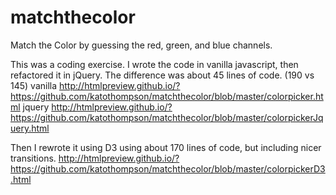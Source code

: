 # matchthecolor
Match the Color by guessing the red, green, and blue channels.

This was a coding exercise. I wrote the code in vanilla javascript, then refactored it in jQuery.
The difference was about 45 lines of code. (190 vs 145)
vanilla
http://htmlpreview.github.io/?https://github.com/katothompson/matchthecolor/blob/master/colorpicker.html
jquery
http://htmlpreview.github.io/?https://github.com/katothompson/matchthecolor/blob/master/colorpickerJquery.html

Then I rewrote it using D3 using about 170 lines of code, but including nicer transitions.
http://htmlpreview.github.io/?https://github.com/katothompson/matchthecolor/blob/master/colorpickerD3.html

